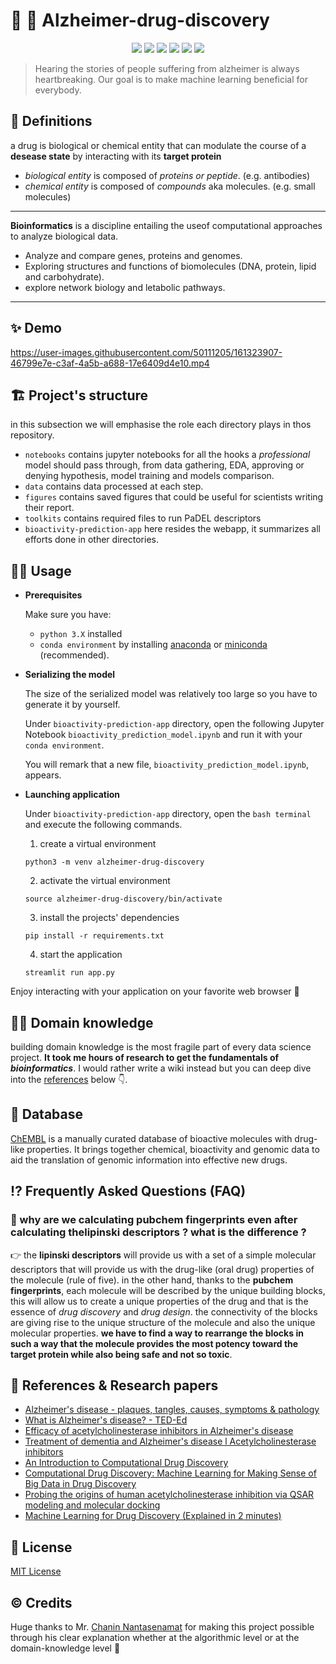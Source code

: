 # 🧬 🧪 Alzheimer-drug-discovery

<p align="center">
    <a href="#" alt="python">
        <img src="https://img.shields.io/badge/python-3670A0?style=for-the-badge&logo=python&logoColor=ffdd54" /></a>
    <a href="#" alt="scikit-learn">
        <img src="https://img.shields.io/badge/scikit--learn-%23F7931E.svg?style=for-the-badge&logo=scikit-learn&logoColor=white" /></a>
    <a href="#" alt="pandas">
        <img src="https://img.shields.io/badge/pandas-%23150458.svg?style=for-the-badge&logo=pandas&logoColor=white" /></a>
    <a href="#" alt="numpy">
        <img src="https://img.shields.io/badge/numpy-%23013243.svg?style=for-the-badge&logo=numpy&logoColor=white" /></a>
    <a href="#" alt="scipy">
        <img src="https://img.shields.io/badge/SciPy-%230C55A5.svg?style=for-the-badge&logo=scipy&logoColor=%white" /></a>
    <a href="#" alt="manjaro">
        <img src="https://img.shields.io/badge/Manjaro-35BF5C?style=for-the-badge&logo=Manjaro&logoColor=white" /></a>
</p>

> Hearing the stories of people suffering from alzheimer is always heartbreaking. Our goal is to make machine learning beneficial for everybody.
## 📜 Definitions

a drug is biological or chemical entity that can modulate the course of a **desease state** by interacting with its **target protein**

* *biological entity* is composed of *proteins or peptide*. (e.g. antibodies)
* *chemical entity* is composed of *compounds* aka molecules. (e.g. small molecules)
---
**Bioinformatics** is a discipline entailing the useof computational approaches to analyze biological data.
* Analyze and compare genes, proteins and genomes.
* Exploring structures and functions of biomolecules (DNA, protein, lipid and carbohydrate).
* explore network biology and letabolic pathways.
---

## ✨ Demo
https://user-images.githubusercontent.com/50111205/161323907-46799e7e-c3af-4a5b-a688-17e6409d4e10.mp4
## 🏗 Project's structure
in this subsection we will emphasise the role each directory plays in thos repository.
* `notebooks` contains jupyter notebooks for all the hooks a *professional* model should pass through, from data gathering, EDA, approving or denying hypothesis, model training and models comparison.
* `data` contains data processed at each step.
* `figures` contains saved figures that could be useful for scientists writing their report.
* `toolkits` contains required files to run PaDEL descriptors
* `bioactivity-prediction-app` here resides the webapp, it summarizes all efforts done in other directories.

## 🧑‍💻 Usage

* **Prerequisites**

    Make sure you have:
    * `python 3.X` installed
    * `conda environment` by installing [anaconda](https://www.anaconda.com/products/individual) or [miniconda](https://conda.io/miniconda.html) (recommended).

* **Serializing the model**

    The size of the serialized model was relatively too large so you have to generate it by yourself.
    
    Under `bioactivity-prediction-app` directory, open the following Jupyter Notebook `bioactivity_prediction_model.ipynb` and run it with your `conda environment`.
    
    You will remark that a new file, `bioactivity_prediction_model.ipynb`, appears.

* **Launching application**

    Under `bioactivity-prediction-app` directory, open the `bash terminal` and execute the following commands.

    1. create a virtual environment
    ``` 
    python3 -m venv alzheimer-drug-discovery
    ```

    2. activate the virtual environment
    ```
    source alzheimer-drug-discovery/bin/activate 
    ```
    3. install the projects' dependencies
    ```
    pip install -r requirements.txt
    ```
    
    4. start the application
    ```
    streamlit run app.py
    ```
   
Enjoy interacting with your application on your favorite web browser 🎉

## 🧑‍🔬 Domain knowledge
building domain knowledge is the most fragile part of every data science project. **It took me hours of research to get the fundamentals of *bioinformatics***. I would rather write a wiki instead but you can deep dive into the [references](https://github.com/aminbenmansour/alzheimer-drug-discovery#-references--research-papers) below 👇.
## 🏦 Database
[ChEMBL](https://www.ebi.ac.uk/chembl/) is a manually curated database of bioactive molecules with drug-like properties. It brings together chemical, bioactivity and genomic data to aid the translation of genomic information into effective new drugs.
## ⁉️ Frequently Asked Questions (FAQ)
### **🙋 why are we calculating pubchem fingerprints even after calculating thelipinski descriptors ? what is the difference ?**
👉 the **lipinski descriptors** will provide us with a set of a simple molecular descriptors that will provide us with the drug-like (oral drug) properties of the molecule (rule of five). in the other hand, thanks to the **pubchem fingerprints**, each molecule will be described by the unique building blocks, this will allow us to create a unique properties of the drug and that is the essence of *drug discovery* and *drug design*. the connectivity of the blocks are giving rise to the unique structure of the molecule and also the unique molecular properties. **we have to find a way to rearrange the blocks in such a way that the molecule provides the most potency toward the target protein while also being safe and not so toxic**.
## 📑 References & Research papers
* [Alzheimer's disease - plaques, tangles, causes, symptoms & pathology](https://www.youtube.com/watch?v=v5gdH_Hydes)
* [What is Alzheimer's disease? - TED-Ed](https://www.youtube.com/watch?v=yJXTXN4xrI8)
* [Efficacy of acetylcholinesterase inhibitors in Alzheimer's disease](https://www.sciencedirect.com/science/article/pii/S0028390820304202)
* [Treatment of dementia and Alzheimer's disease l Acetylcholinesterase inhibitors](https://www.youtube.com/watch?v=yD4W-iAHfUo)
* [An Introduction to Computational Drug Discovery](https://www.youtube.com/watch?v=RL25hgfLd8Q)
* [Computational Drug Discovery: Machine Learning for Making Sense of Big Data in Drug Discovery](https://www.youtube.com/watch?v=uoVAd_zd-90)
* [Probing the origins of human acetylcholinesterase inhibition via QSAR modeling and molecular docking](https://peerj.com/articles/2322/)
* [Machine Learning for Drug Discovery (Explained in 2 minutes)](https://www.youtube.com/watch?v=xDMzOUUnNzw)
## 📝 License
[MIT License](./LICENSE)
## ©️ Credits

Huge thanks to Mr. [Chanin Nantasenamat](https://github.com/dataprofessor) for making this project possible through his clear explanation whether at the algorithmic level or at the domain-knowledge level 🙏
